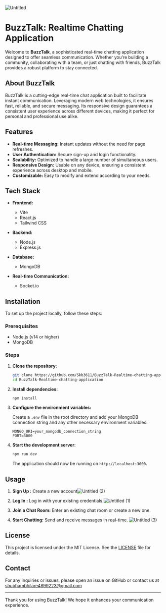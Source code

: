 ![Untitled](https://github.com/Skb3611/BuzzTalk-Realtime-chatting-application/assets/140585267/eb04bd07-d4ce-4280-85a0-212ca5dd3c81)
# BuzzTalk: Realtime Chatting Application

Welcome to **BuzzTalk**, a sophisticated real-time chatting application designed to offer seamless communication. Whether you're building a community, collaborating with a team, or just chatting with friends, BuzzTalk provides a robust platform to stay connected.

## About BuzzTalk

BuzzTalk is a cutting-edge real-time chat application built to facilitate instant communication. Leveraging modern web technologies, it ensures fast, reliable, and secure messaging. Its responsive design guarantees a consistent user experience across different devices, making it perfect for personal and professional use alike.

## Features

- **Real-time Messaging:** Instant updates without the need for page refreshes.
- **User Authentication:** Secure sign-up and login functionality.
- **Scalability:** Optimized to handle a large number of simultaneous users.
- **Responsive Design:** Usable on any device, ensuring a consistent experience across desktop and mobile.
- **Customizable:** Easy to modify and extend according to your needs.

## Tech Stack

- **Frontend:**
  - Vite
  - React.js
  - Tailwind CSS

- **Backend:**
  - Node.js
  - Express.js

- **Database:**
  - MongoDB

- **Real-time Communication:**
  - Socket.io

## Installation

To set up the project locally, follow these steps:

### Prerequisites

- Node.js (v14 or higher)
- MongoDB

### Steps

1. **Clone the repository:**

    ```sh
    git clone https://github.com/Skb3611/BuzzTalk-Realtime-chatting-application.git
    cd BuzzTalk-Realtime-chatting-application
    ```

2. **Install dependencies:**

    ```sh
    npm install
    ```

3. **Configure the environment variables:**

    Create a `.env` file in the root directory and add your MongoDB connection string and any other necessary environment variables:

    ```env
    MONGO_URI=your_mongodb_connection_string
    PORT=3000
    ```

4. **Start the development server:**

    ```sh
    npm run dev
    ```

    The application should now be running on `http://localhost:3000`.

## Usage

1. **Sign Up :**
   Create a new account![Untitled (2)](https://github.com/Skb3611/BuzzTalk-Realtime-chatting-application/assets/140585267/069c69c7-c02e-46c2-9092-45077ffe751a)


2. **Log In :** 
    Log in with your existing credentials.![Untitled (1)](https://github.com/Skb3611/BuzzTalk-Realtime-chatting-application/assets/140585267/62d079fc-1e4e-4f0b-af53-aac3dbca3240)


3. **Join a Chat Room:**
   Enter an existing chat room or create a new one.

4. **Start Chatting:**
   Send and receive messages in real-time.
   ![Untitled (3)](https://github.com/Skb3611/BuzzTalk-Realtime-chatting-application/assets/140585267/c2945391-ef67-427e-b887-a2bbb55d41cb)


## License

This project is licensed under the MIT License. See the [LICENSE](LICENSE) file for details.

## Contact

For any inquiries or issues, please open an issue on GitHub or contact us at shubhambhilare4899223@gmail.com

---

Thank you for using BuzzTalk! We hope it enhances your communication experience.
